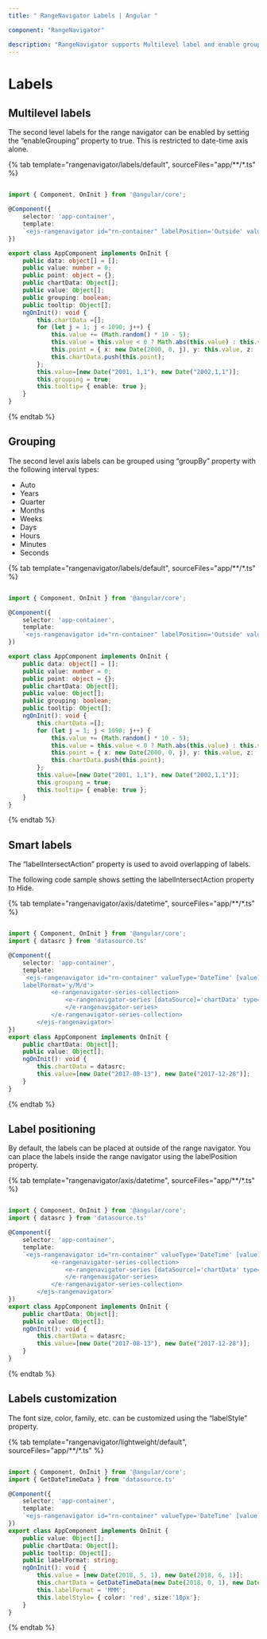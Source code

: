 ```yaml
---
title: " RangeNavigator Labels | Angular "

component: "RangeNavigator"

description: "RangeNavigator supports Multilevel label and enable grouping properties to customize axis labels."
---
```


# Labels

## Multilevel labels

The second level labels for the range navigator can be enabled by setting the “enableGrouping” property to true.
This is restricted to date-time axis alone.

{% tab template="rangenavigator/labels/default", sourceFiles="app/**/*.ts" %}

```typescript

import { Component, OnInit } from '@angular/core';

@Component({
    selector: 'app-container',
    template:
    `<ejs-rangenavigator id="rn-container" labelPosition='Outside' valueType='DateTime' [value]='value'  intervalType='Quarter' [enableGrouping]='grouping' [dataSource]='chartData' xName='x' yName='y' tooltip='tooltip'></ejs-rangenavigator>`
})

export class AppComponent implements OnInit {
    public data: object[] = [];
    public value: number = 0;
    public point: object = {};
    public chartData: Object[];
    public value: Object[];
    public grouping: boolean;
    public tooltip: Object[];
    ngOnInit(): void {
        this.chartData =[];
        for (let j = 1; j < 1090; j++) {
            this.value += (Math.random() * 10 - 5);
            this.value = this.value < 0 ? Math.abs(this.value) : this.value;
            this.point = { x: new Date(2000, 0, j), y: this.value, z: (this.value + 10) };
            this.chartData.push(this.point);
        };
        this.value=[new Date("2001, 1,1"), new Date("2002,1,1")];
        this.grouping = true;
        this.tooltip= { enable: true };
    }
}

```

{% endtab %}

## Grouping

The second level axis labels can be grouped using “groupBy” property with the following interval types:

* Auto
* Years
* Quarter
* Months
* Weeks
* Days
* Hours
* Minutes
* Seconds

{% tab template="rangenavigator/labels/default", sourceFiles="app/**/*.ts" %}

```typescript

import { Component, OnInit } from '@angular/core';

@Component({
    selector: 'app-container',
    template:
    `<ejs-rangenavigator id="rn-container" labelPosition='Outside' valueType='DateTime' [value]='value'  intervalType='Quarter' [enableGrouping]='grouping' groupBy='Years' [dataSource]='chartData' xName='x' yName='y' tooltip='tooltip'></ejs-rangenavigator>`
})

export class AppComponent implements OnInit {
    public data: object[] = [];
    public value: number = 0;
    public point: object = {};
    public chartData: Object[];
    public value: Object[];
    public grouping: boolean;
    public tooltip: Object[];
    ngOnInit(): void {
        this.chartData =[];
        for (let j = 1; j < 1090; j++) {
            this.value += (Math.random() * 10 - 5);
            this.value = this.value < 0 ? Math.abs(this.value) : this.value;
            this.point = { x: new Date(2000, 0, j), y: this.value, z: (this.value + 10) };
            this.chartData.push(this.point);
        };
        this.value=[new Date("2001, 1,1"), new Date("2002,1,1")];
        this.grouping = true;
        this.tooltip= { enable: true };
    }
}

```

{% endtab %}

## Smart labels

The “labelIntersectAction” property is used to avoid overlapping of labels.

The following code sample shows setting the labelIntersectAction property to Hide.

{% tab template="rangenavigator/axis/datetime", sourceFiles="app/**/*.ts" %}

```typescript

import { Component, OnInit } from '@angular/core';
import { datasrc } from 'datasource.ts'

@Component({
    selector: 'app-container',
    template:
    `<ejs-rangenavigator id="rn-container" valueType='DateTime' [value]='value' labelIntersectAction='Hide'
    labelFormat='y/M/d'>
            <e-rangenavigator-series-collection>
                <e-rangenavigator-series [dataSource]='chartData' type='Area' xName='x' yName='y' width=2>
                </e-rangenavigator-series>
            </e-rangenavigator-series-collection>
        </ejs-rangenavigator>`
})
export class AppComponent implements OnInit {
    public chartData: Object[];
    public value: Object[];
    ngOnInit(): void {
        this.chartData = datasrc;
        this.value=[new Date("2017-08-13"), new Date("2017-12-28")];
    }
}

```

{% endtab %}

## Label positioning

By default, the labels can be placed at outside of the range navigator. You can place the labels inside the range navigator
using the labelPosition property.

{% tab template="rangenavigator/axis/datetime", sourceFiles="app/**/*.ts" %}

```typescript

import { Component, OnInit } from '@angular/core';
import { datasrc } from 'datasource.ts'

@Component({
    selector: 'app-container',
    template:
    `<ejs-rangenavigator id="rn-container" valueType='DateTime' [value]='value' labelPosition='Inside'>
            <e-rangenavigator-series-collection>
                <e-rangenavigator-series [dataSource]='chartData' type='Area' xName='x' yName='y' width=2>
                </e-rangenavigator-series>
            </e-rangenavigator-series-collection>
        </ejs-rangenavigator>`
})
export class AppComponent implements OnInit {
    public chartData: Object[];
    public value: Object[];
    ngOnInit(): void {
        this.chartData = datasrc;
        this.value=[new Date("2017-08-13"), new Date("2017-12-28")];
    }
}

```

{% endtab %}

## Labels customization

The font size, color, family, etc. can be customized using the “labelStyle” property.

{% tab template="rangenavigator/lightweight/default", sourceFiles="app/**/*.ts" %}

```typescript

import { Component, OnInit } from '@angular/core';
import { GetDateTimeData } from 'datasource.ts'

@Component({
    selector: 'app-container',
    template:
    `<ejs-rangenavigator id="rn-container" valueType='DateTime' [value]='value' intervalType='Months'[labelFormat]='labelFormat' [labelStyle]='labelStyle' [dataSource]='chartData' xName='x' yName='y'></ejs-rangenavigator>`
})
export class AppComponent implements OnInit {
    public value: Object[];
    public chartData: Object[];
    public tooltip: Object[];
    public labelFormat: string;
    ngOnInit(): void {
        this.value = [new Date(2018, 5, 1), new Date(2018, 6, 1)];
        this.chartData = GetDateTimeData(new Date(2018, 0, 1), new Date(2019, 0, 1));
        this.labelFormat = 'MMM';
        this.labelStyle= { color: 'red', size:'10px'};
    }
}

```

{% endtab %}
